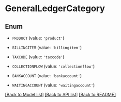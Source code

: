 # GeneralLedgerCategory


## Enum

* `PRODUCT` (value: `'product'`)

* `BILLINGITEM` (value: `'billingitem'`)

* `TAXCODE` (value: `'taxcode'`)

* `COLLECTIONFLOW` (value: `'collectionflow'`)

* `BANKACCOUNT` (value: `'bankaccount'`)

* `WAITINGACCOUNT` (value: `'waitingaccount'`)

[[Back to Model list]](../README.md#documentation-for-models) [[Back to API list]](../README.md#documentation-for-api-endpoints) [[Back to README]](../README.md)


